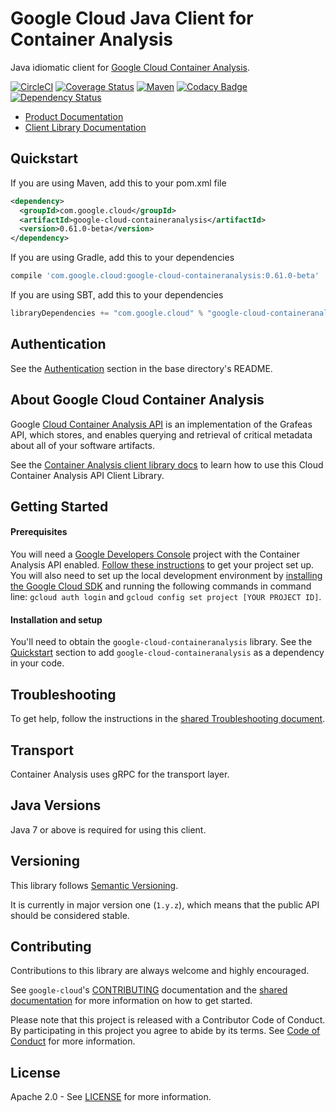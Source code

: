 Google Cloud Java Client for Container Analysis
======================================

Java idiomatic client for [Google Cloud Container Analysis][cloud-containeranalysis].

[![CircleCI](https://circleci.com/gh/GoogleCloudPlatform/google-cloud-java/tree/master.svg?style=shield)](https://circleci.com/gh/GoogleCloudPlatform/google-cloud-java/tree/master)
[![Coverage Status](https://coveralls.io/repos/GoogleCloudPlatform/google-cloud-java/badge.svg?branch=master)](https://coveralls.io/r/GoogleCloudPlatform/google-cloud-java?branch=master)
[![Maven](https://img.shields.io/maven-central/v/com.google.cloud/google-cloud-containeranalysis.svg)](https://img.shields.io/maven-central/v/com.google.cloud/google-cloud-containeranalysis.svg)
[![Codacy Badge](https://api.codacy.com/project/badge/grade/9da006ad7c3a4fe1abd142e77c003917)](https://www.codacy.com/app/mziccard/google-cloud-java)
[![Dependency Status](https://www.versioneye.com/user/projects/58fe4c8d6ac171426c414772/badge.svg?style=flat)](https://www.versioneye.com/user/projects/58fe4c8d6ac171426c414772)

- [Product Documentation][containeranalysis-product-docs]
- [Client Library Documentation][containeranalysis-client-lib-docs]

Quickstart
----------

[//]: # ({x-version-update-start:google-cloud-containeranalysis:released})
If you are using Maven, add this to your pom.xml file
```xml
<dependency>
  <groupId>com.google.cloud</groupId>
  <artifactId>google-cloud-containeranalysis</artifactId>
  <version>0.61.0-beta</version>
</dependency>
```
If you are using Gradle, add this to your dependencies
```Groovy
compile 'com.google.cloud:google-cloud-containeranalysis:0.61.0-beta'
```
If you are using SBT, add this to your dependencies
```Scala
libraryDependencies += "com.google.cloud" % "google-cloud-containeranalysis" % "0.61.0-beta"
```
[//]: # ({x-version-update-end})

Authentication
--------------

See the [Authentication](https://github.com/GoogleCloudPlatform/google-cloud-java#authentication) section in the base directory's README.

About Google Cloud Container Analysis
----------------------------

Google [Cloud Container Analysis API][cloud-containeranalysis] is an implementation of the Grafeas API, which stores, and enables querying and retrieval of critical metadata about all of your software artifacts.

See the [Container Analysis client library docs][containeranalysis-client-lib-docs] to learn how to use this Cloud Container Analysis API Client Library.

Getting Started
---------------
#### Prerequisites
You will need a [Google Developers Console](https://console.developers.google.com/) project with the Container Analysis API enabled. [Follow these instructions](https://cloud.google.com/docs/authentication#preparation) to get your project set up. You will also need to set up the local development environment by [installing the Google Cloud SDK](https://cloud.google.com/sdk/) and running the following commands in command line: `gcloud auth login` and `gcloud config set project [YOUR PROJECT ID]`.

#### Installation and setup
You'll need to obtain the `google-cloud-containeranalysis` library.  See the [Quickstart](#quickstart) section to add `google-cloud-containeranalysis` as a dependency in your code.

Troubleshooting
---------------

To get help, follow the instructions in the [shared Troubleshooting document](https://github.com/GoogleCloudPlatform/gcloud-common/blob/master/troubleshooting/readme.md#troubleshooting).

Transport
---------
Container Analysis uses gRPC for the transport layer.

Java Versions
-------------

Java 7 or above is required for using this client.

Versioning
----------

This library follows [Semantic Versioning](http://semver.org/).

It is currently in major version one (``1.y.z``), which means that the public API should be considered stable.

Contributing
------------

Contributions to this library are always welcome and highly encouraged.

See `google-cloud`'s [CONTRIBUTING] documentation and the [shared documentation](https://github.com/GoogleCloudPlatform/gcloud-common/blob/master/contributing/readme.md#how-to-contribute-to-gcloud) for more information on how to get started.

Please note that this project is released with a Contributor Code of Conduct. By participating in this project you agree to abide by its terms. See [Code of Conduct][code-of-conduct] for more information.

License
-------

Apache 2.0 - See [LICENSE] for more information.


[CONTRIBUTING]:https://github.com/GoogleCloudPlatform/google-cloud-java/blob/master/CONTRIBUTING.md
[code-of-conduct]:https://github.com/GoogleCloudPlatform/google-cloud-java/blob/master/CODE_OF_CONDUCT.md#contributor-code-of-conduct
[LICENSE]: https://github.com/GoogleCloudPlatform/google-cloud-java/blob/master/LICENSE
[cloud-platform]: https://cloud.google.com/
[cloud-containeranalysis]: https://cloud.google.com/container-analysis/
[containeranalysis-product-docs]: https://cloud.google.com/container-registry/docs/container-analysis
[containeranalysis-client-lib-docs]: https://googlecloudplatform.github.io/google-cloud-java/google-cloud-clients/apidocs/index.html?com/google/cloud/devtools/containeranalysis/v1beta1/package-summary.html
